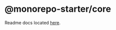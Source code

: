 # @monorepo-starter/core

Readme docs located [here](https://github.com/mwood23/react-monorepo-starter).
